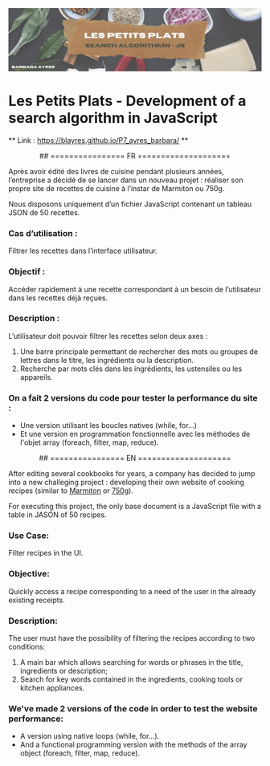 ![README_banner](README_banner.png)

# Les Petits Plats - Development of a search algorithm in JavaScript

** Link : https://blayres.github.io/P7_ayres_barbara/ **

<p align="center">
## ================ FR ====================
  </p>

Après avoir édité des livres de cuisine pendant plusieurs années, l’entreprise a décidé de se lancer dans un nouveau projet : réaliser son propre site de recettes de cuisine à l’instar de Marmiton ou 750g.

Nous disposons uniquement d’un fichier JavaScript contenant un tableau JSON de 50 recettes. 

### Cas d’utilisation :

Filtrer les recettes dans l’interface utilisateur.

### Objectif :

Accéder rapidement à une recette correspondant à un besoin de l’utilisateur dans les recettes déjà reçues.

### Description :

L’utilisateur doit pouvoir filtrer les recettes selon deux axes :

1. Une barre principale permettant de rechercher des mots ou groupes de lettres dans le titre, les ingrédients ou la description.
2. Recherche par mots clés dans les ingrédients, les ustensiles ou les appareils.


### On a fait 2 versions du code pour tester la performance du site :

- Une version utilisant les boucles natives (while, for...) 
- Et une version en programmation fonctionnelle avec les méthodes de l'objet array (foreach, filter, map, reduce).

<p align="center">
## ================ EN ====================
</p>
  
After editing several cookbooks for years, a company has decided to jump into a new challeging project : developing their own website of cooking recipes (similar to [Marmiton](https://www.marmiton.org/) or [750g](https://www.750g.com/)).

For executing this project, the only base document is a JavaScript file with a table in JASON of 50 recipes.

### Use Case:

Filter recipes in the UI.

### Objective:

Quickly access a recipe corresponding to a need of the user in the already existing receipts.

### Description:

The user must have the possibility of filtering the recipes according to two conditions:

1. A main bar which allows searching for words or phrases in the title, ingredients or description;
2. Search for key words contained in the ingredients, cooking tools or kitchen appliances.


### We've made 2 versions of the code in order to test the website performance: 

- A version using native loops (while, for...).
- And a functional programming version with the methods of the array object (foreach, filter, map, reduce).
